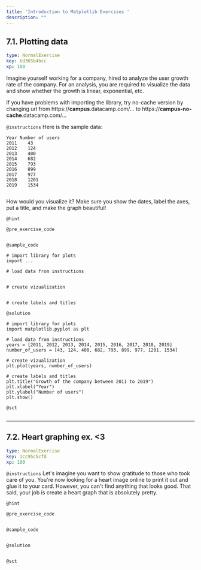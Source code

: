 ```yaml
---
title: 'Introduction to Matplotlib Exercises '
description: ""
---
```


## 7.1. Plotting data

```yaml
type: NormalExercise
key: bd365b4bcc
xp: 100
```

Imagine yourself working for a company, hired to analyze the user growth rate of the company. For an analysis, you are required to visualize the data and show whether the growth is linear, exponential, etc.

If you have problems with importing the library, try no-cache version by changing url from https://**campus**.datacamp.com/... to https://**campus-no-cache**.datacamp.com/...

`@instructions`
Here is the sample data:
 
```
Year Number of users
2011    43
2012    124
2013    400
2014    682
2015    793
2016    899
2017    977
2018    1201
2019    1534
 
```

How would you visualize it? Make sure you show the dates, label the axes, put a title, and make the graph beautiful!

`@hint`


`@pre_exercise_code`
```{python}

```

`@sample_code`
```{python}
# import library for plots
import ...

# load data from instructions


# create vizualization


# create labels and titles
```

`@solution`
```{python}
# import library for plots
import matplotlib.pyplot as plt

# load data from instructions
years = [2011, 2012, 2013, 2014, 2015, 2016, 2017, 2018, 2019]
number_of_users = [43, 124, 400, 682, 793, 899, 977, 1201, 1534]

# create vizualization
plt.plot(years, number_of_users)

# create labels and titles
plt.title("Growth of the company between 2011 to 2019")
plt.xlabel("Year")
plt.ylabel("Number of users")
plt.show()
```

`@sct`
```{python}

```

---

## 7.2. Heart graphing ex. <3

```yaml
type: NormalExercise
key: 1cc95c5cfd
xp: 100
```



`@instructions`
Let's imagine you want to show gratitude to those who took care of you. You're now looking for a heart image online to print it out and glue it to your card. However, you can't find anything that looks good. That said, your job is create a heart graph that is absolutely pretty.

`@hint`


`@pre_exercise_code`
```{python}

```

`@sample_code`
```{python}

```

`@solution`
```{python}

```

`@sct`
```{python}

```
